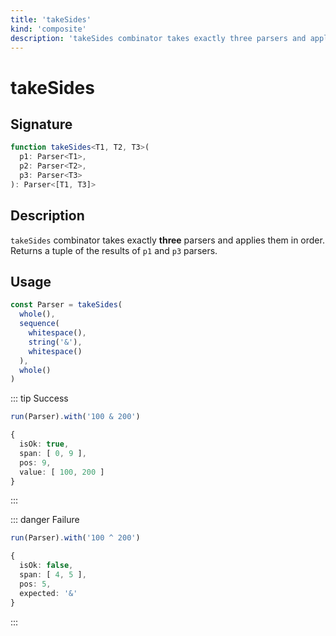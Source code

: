 ```yaml
---
title: 'takeSides'
kind: 'composite'
description: 'takeSides combinator takes exactly three parsers and applies them in order. Returns a tuple of the results of the first and the last parsers.'
---
```


# takeSides <Composite />

## Signature

```ts
function takeSides<T1, T2, T3>(
  p1: Parser<T1>,
  p2: Parser<T2>,
  p3: Parser<T3>
): Parser<[T1, T3]>
```

## Description

`takeSides` combinator takes exactly **three** parsers and applies them in order. Returns a tuple of the results of `p1` and `p3` parsers.

## Usage

```ts
const Parser = takeSides(
  whole(),
  sequence(
    whitespace(),
    string('&'),
    whitespace()
  ),
  whole()
)
```

::: tip Success
```ts
run(Parser).with('100 & 200')

{
  isOk: true,
  span: [ 0, 9 ],
  pos: 9,
  value: [ 100, 200 ]
}
```
:::

::: danger Failure
```ts
run(Parser).with('100 ^ 200')

{
  isOk: false,
  span: [ 4, 5 ],
  pos: 5,
  expected: '&'
}
```
:::
